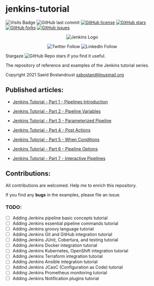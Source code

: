 # jenkins-tutorial

![Visits Badge](https://badges.pufler.dev/visits/ssbostan/jenkins-tutorial)
![GitHub last commit](https://img.shields.io/github/last-commit/ssbostan/jenkins-tutorial)
[![GitHub license](https://img.shields.io/github/license/ssbostan/jenkins-tutorial)](https://github.com/ssbostan/jenkins-tutorial/blob/master/LICENSE)
[![GitHub stars](https://img.shields.io/github/stars/ssbostan/jenkins-tutorial)](https://github.com/ssbostan/jenkins-tutorial/stargazers)
[![GitHub forks](https://img.shields.io/github/forks/ssbostan/jenkins-tutorial)](https://github.com/ssbostan/jenkins-tutorial/network)
[![GitHub issues](https://img.shields.io/github/issues/ssbostan/jenkins-tutorial)](https://github.com/ssbostan/jenkins-tutorial/issues)

<p align="center">
 <img alt="Jenkins Logo" src="https://www.jenkins.io/images/logo-title-opengraph.png">
</p>

<p align="center">
 <img alt="Twitter Follow" src="https://img.shields.io/twitter/follow/b9t_ir?style=social">
 <img alt="LinkedIn Follow" src="https://shields.io/badge/style-ssbostan-black?logo=linkedin&label=LinkedIn&link=https://www.linkedin.com/in/ssbostan">
</p>

Stargaze ![GitHub Repo stars](https://img.shields.io/github/stars/ssbostan/jenkins-tutorial?style=social) if you find it useful.

The repository of reference and examples of the Jenkins tutorial series.

Copyright 2021 Saeid Bostandoust <ssbostan@linuxmail.org>

## Published articles:

 - [Jenkins Tutorial - Part 1 - Pipelines Introduction](https://itnext.io/jenkins-tutorial-part-1-pipelines-bd1397cf5509)

 - [Jenkins Tutorial - Part 2 - Pipeline Variables](https://itnext.io/jenkins-tutorial-part-2-pipeline-variables-5e4783aa2c07)

 - [Jenkins Tutorial - Part 3 - Parameterized Pipeline](https://itnext.io/jenkins-tutorial-part-3-parameterized-pipeline-3898643ac6ad)

 - [Jenkins Tutorial - Part 4 - Post Actions](https://itnext.io/jenkins-tutorial-part-4-post-actions-e5d0ef1e3c39)

 - [Jenkins Tutorial - Part 5 - When Conditions](https://itnext.io/jenkins-tutorial-part-5-when-conditions-76e61fc8ac0e)

 - [Jenkins Tutorial - Part 6 - Pipeline Options](https://itnext.io/jenkins-tutorial-part-6-pipeline-options-5ccd05035aaf)

 - [Jenkins Tutorial - Part 7 - Interactive Pipelines](https://itnext.io/jenkins-tutorial-part-7-interactive-pipelines-a739b23ac41c)

## Contributions:

All contributions are welcomed. Help me to enrich this repository.

If you find any **bugs** in the examples, please file an issue.

### TODO:

 - [ ] Adding Jenkins pipeline basic concepts tutorial
 - [ ] Adding Jenkins essential pipeline commands tutorial
 - [ ] Adding Jenkins groovy language tutorial
 - [ ] Adding Jenkins Git and GitHub integration tutorial
 - [ ] Adding Jenkins JUnit, Cobertura, and testing tutorial
 - [ ] Adding Jenkins Docker integration tutorial
 - [ ] Adding Jenkins Kubernetes, OpenShift integration tutorial
 - [ ] Adding Jenkins Terraform integration tutorial
 - [ ] Adding Jenkins Ansible integration tutorial
 - [ ] Addind Jenkins JCasC (Configuration as Code) tutorial
 - [ ] Adding Jenkins Prometheus monitoring tutorial
 - [ ] Adding Jenkins Notification plugins tutorial
